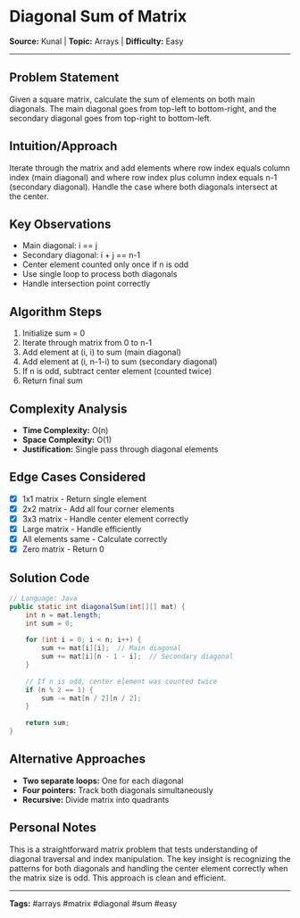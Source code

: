 # Diagonal Sum of Matrix

**Source:** Kunal | **Topic:** Arrays | **Difficulty:** Easy  

---

## Problem Statement
Given a square matrix, calculate the sum of elements on both main diagonals. The main diagonal goes from top-left to bottom-right, and the secondary diagonal goes from top-right to bottom-left.

## Intuition/Approach
Iterate through the matrix and add elements where row index equals column index (main diagonal) and where row index plus column index equals n-1 (secondary diagonal). Handle the case where both diagonals intersect at the center.

## Key Observations
- Main diagonal: i == j
- Secondary diagonal: i + j == n-1
- Center element counted only once if n is odd
- Use single loop to process both diagonals
- Handle intersection point correctly

## Algorithm Steps
1. Initialize sum = 0
2. Iterate through matrix from 0 to n-1
3. Add element at (i, i) to sum (main diagonal)
4. Add element at (i, n-1-i) to sum (secondary diagonal)
5. If n is odd, subtract center element (counted twice)
6. Return final sum

## Complexity Analysis
- **Time Complexity:** O(n)
- **Space Complexity:** O(1)
- **Justification:** Single pass through diagonal elements

## Edge Cases Considered
- [x] 1x1 matrix - Return single element
- [x] 2x2 matrix - Add all four corner elements
- [x] 3x3 matrix - Handle center element correctly
- [x] Large matrix - Handle efficiently
- [x] All elements same - Calculate correctly
- [x] Zero matrix - Return 0

## Solution Code

```java
// Language: Java
public static int diagonalSum(int[][] mat) {
    int n = mat.length;
    int sum = 0;
    
    for (int i = 0; i < n; i++) {
        sum += mat[i][i];  // Main diagonal
        sum += mat[i][n - 1 - i];  // Secondary diagonal
    }
    
    // If n is odd, center element was counted twice
    if (n % 2 == 1) {
        sum -= mat[n / 2][n / 2];
    }
    
    return sum;
}
```

## Alternative Approaches
- **Two separate loops:** One for each diagonal
- **Four pointers:** Track both diagonals simultaneously
- **Recursive:** Divide matrix into quadrants

## Personal Notes
This is a straightforward matrix problem that tests understanding of diagonal traversal and index manipulation. The key insight is recognizing the patterns for both diagonals and handling the center element correctly when the matrix size is odd. This approach is clean and efficient.

---
**Tags:** #arrays #matrix #diagonal #sum #easy
